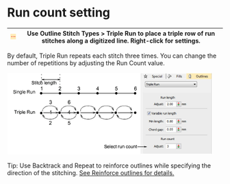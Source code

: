 # Run count setting

| ![TripleOutline00018.png](assets/TripleOutline00018.png) | Use Outline Stitch Types > Triple Run to place a triple row of run stitches along a digitized line. Right-click for settings. |
| -------------------------------------------------------- | ----------------------------------------------------------------------------------------------------------------------------- |

By default, Triple Run repeats each stitch three times. You can change the number of repetitions by adjusting the Run Count value.

![stitches00019.png](assets/stitches00019.png)

Tip: Use Backtrack and Repeat to reinforce outlines while specifying the direction of the stitching. [See Reinforce outlines for details.](../../Quality/quality/Reinforce_outlines)
